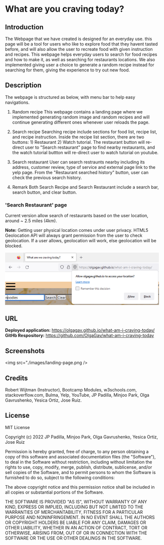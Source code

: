 # What are you craving today?

## Introduction

The Webpage that we have created is designed for an everyday use. this page will be a tool for users who like to explore food that they havent tasted before, and will also allow the user to recreate food with given instruction and recipes. This webpage helps everyday users to search for food recipes and how to make it, as well as searching for restaurants locations. We also implemented giving user a choice to generate a random recipe instead for searching for them, giving the experience to try out new food.

## Description

The webpage is structured as below, with menu bar to help easy navigations.

1. Random recipe
   This webpage contains a landing page where we implemented generating random image and random recipes and will continue generating different ones whenever user reloads the page.

2. Search recipe
   Searching recipe include sections for food list, recipe list, and recipe instruction.
   Inside the recipe list section, there are two buttons: 1) Restaurant 2) Watch tutorial. The restaurant button will re-direct user to "Search restaurant" page to find nearby restaurants, and the watch tutorial buttton will re-direct user to watch tutorial on youtube.

3. Search restaurant
   User can search restraunts nearby including its address, customer review, type of service and external page link to the yelp page.
   From the "Restaurant searched history" button, user can check the previous search history.

4. Remark
   Both Search Recipe and Search Restaurant include a search bar, search button, and clear button.

### 'Search Restaurant' page

Current version allow search of restaurants based on the user location, around ~ 2.5 miles (4km).

**Note:** Getting user physical location comes under user privacy. HTML5 Geolocation API will always grant permission from the user to check geolocation. If a user allows, geolocation will work, else geolocation will be blocked.

![Sceenshot of the notification which request user to allow acess to location.](assets\images\access-location-request-window.png)

## URL

**Deployed application:** https://olgagav.github.io/what-am-i-craving-today/
**GitHb Respository:** https://github.com/OlgaGav/what-am-i-craving-today

## Screenshots

<img src="./images/landing-page.png />

## Credits

Robert Wijtman (Instructor), Bootcamp Modules, w3schools.com, stackoverflow.com, Bulma, Yelp, YouTube, JP Padilla, Minjoo Park, Olga Gavrushenko, Yesica Ortiz, Jose Ruiz.

## License

MIT License

Copyright (c) 2022 JP Padilla, Minjoo Park, Olga Gavrushenko, Yesica Ortiz, Jose Ruiz

Permission is hereby granted, free of charge, to any person obtaining a copy of this software and associated documentation files (the "Software"), to deal in the Software without restriction, including without limitation the rights to use, copy, modify, merge, publish, distribute, sublicense, and/or sell copies of the Software, and to permit persons to whom the Software is furnished to do so, subject to the following conditions:

The above copyright notice and this permission notice shall be included in all copies or substantial portions of the Software.

THE SOFTWARE IS PROVIDED "AS IS", WITHOUT WARRANTY OF ANY KIND, EXPRESS OR IMPLIED, INCLUDING BUT NOT LIMITED TO THE WARRANTIES OF MERCHANTABILITY, FITNESS FOR A PARTICULAR PURPOSE AND NONINFRINGEMENT. IN NO EVENT SHALL THE AUTHORS OR COPYRIGHT HOLDERS BE LIABLE FOR ANY CLAIM, DAMAGES OR OTHER LIABILITY, WHETHER IN AN ACTION OF CONTRACT, TORT OR OTHERWISE, ARISING FROM, OUT OF OR IN CONNECTION WITH THE SOFTWARE OR THE USE OR OTHER DEALINGS IN THE SOFTWARE.
